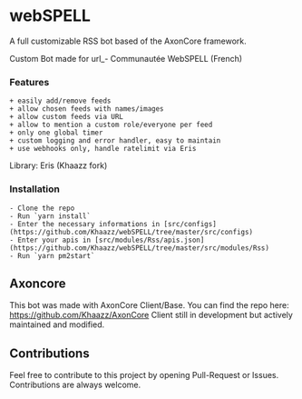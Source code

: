 # webSPELL
A full customizable RSS bot based of the AxonCore framework.

Custom Bot made for url_-
Communautée WebSPELL (French)

### Features
    + easily add/remove feeds
    + allow chosen feeds with names/images
    + allow custom feeds via URL
    + allow to mention a custom role/everyone per feed
    + only one global timer
    + custom logging and error handler, easy to maintain
    + use webhooks only, handle ratelimit via Eris

Library: Eris (Khaazz fork)

### Installation

    - Clone the repo
    - Run `yarn install`
    - Enter the necessary informations in [src/configs](https://github.com/Khaazz/webSPELL/tree/master/src/configs)
    - Enter your apis in [src/modules/Rss/apis.json](https://github.com/Khaazz/webSPELL/tree/master/src/modules/Rss)
    - Run `yarn pm2start`

## Axoncore
This bot was made with AxonCore Client/Base.
You can find the repo here: https://github.com/Khaazz/AxonCore
Client still in development but actively maintained and modified.

## Contributions
Feel free to contribute to this project by opening Pull-Request or Issues.
Contributions are always welcome.
